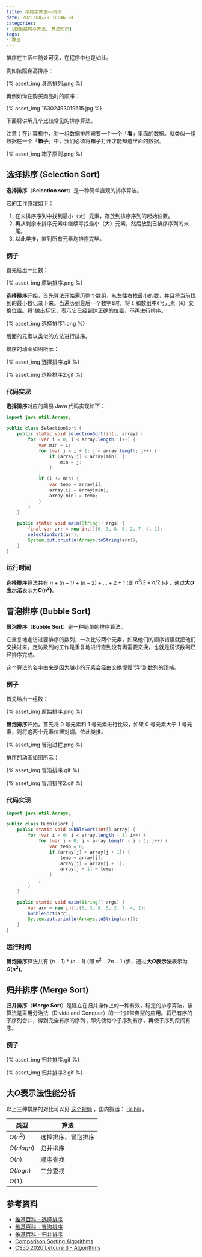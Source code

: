 ```yaml
---
title: 菜狗学算法——排序
date: 2021/08/29 10:46:24
categories:
- [数据结构与算法, 算法知识]
tags:
- 算法
---
```

排序在生活中随处可见，在程序中也是如此。

<!-- more -->

例如按照身高排序：

{% asset_img 身高排列.png %}

再例如你在购买商品时的顺序：

{% asset_img 16302493019615.jpg %}

下面将讲解几个比较常见的排序算法。

注意：在计算机中，对一组数据排序需要一个一个「**看**」里面的数据。就类似一组数据在一个「**箱子**」中，我们必须将箱子打开才能知道里面的数据。

{% asset_img 箱子原则.png %}

## 选择排序 (Selection Sort)

**选择排序**（**Selection sort**）是一种简单直观的排序算法。

它的工作原理如下：

1. 在未排序序列中找到最小（大）元素，存放到排序序列的起始位置。
2. 再从剩余未排序元素中继续寻找最小（大）元素，然后放到已排序序列的末尾。
3. 以此类推，直到所有元素均排序完毕。

### 例子

首先给出一组数：

{% asset_img 原始排序.png %}

**选择排序**开始，首先算法开始遍历整个数组，从左往右找最小的数，并且将当前找到的最小数记录下来。当遍历到最后一个数字`1`时，将 `1` 和数组中`0`号元素（`6`）交换位置。将1做出标记，表示它已经到达正确的位置，不再进行排序。

{% asset_img 选择排序1.png %}

后面的元素以类似的方法进行排序。

排序的动画如图所示：

{% asset_img 选择排序.gif %}

{% asset_img 选择排序2.gif %}

### 代码实现

**选择排序**对应的简易 Java 代码实现如下：

```java
import java.util.Arrays;

public class SelectionSort {
    public static void selectionSort(int[] array) {
        for (var i = 0; i < array.length; i++) {
            var min = i;
            for (var j = i + 1; j < array.length; j++) {
                if (array[j] < array[min]) {
                    min = j;
                }
            }
            if (i != min) {
                var temp = array[i];
                array[i] = array[min];
                array[min] = temp;
            }
        }
    }

    public static void main(String[] args) {
        final var arr = new int[]{6, 3, 8, 5, 2, 7, 4, 1};
        selectionSort(arr);
        System.out.println(Arrays.toString(arr));
    }
}
```

### 运行时间

**选择排序**算法共有 $n+(n-1)+(n-2)+...+2+1$ (即 $n^2/2 + n/2$ )步，通过**大*O*表示法**表示为***O*($n^2$)**。

## 冒泡排序 (Bubble Sort)

**冒泡排序**（**Bubble Sort**）是一种简单的排序算法。

它重复地走访过要排序的数列，一次比较两个元素，如果他们的顺序错误就把他们交换过来。走访数列的工作是重复地进行直到没有再需要交换，也就是说该数列已经排序完成。

这个算法的名字由来是因为越小的元素会经由交换慢慢“浮”到数列的顶端。

### 例子

首先给出一组数：

{% asset_img 原始排序.png %}

**冒泡排序**开始，首先将 0 号元素和 1 号元素进行比较，如果 0 号元素大于 1 号元素，则将这两个元素位置对调。依此类推。

{% asset_img 冒泡过程.png %}

排序的动画如图所示：

{% asset_img 冒泡排序.gif %}

{% asset_img 冒泡排序2.gif %}

### 代码实现

```java
import java.util.Arrays;

public class BubbleSort {
    public static void bubbleSort(int[] array) {
        for (var i = 0; i < array.length - 1; i++) {
            for (var j = 0; j < array.length - i - 1; j++) {
                var temp = 0;
                if (array[j] > array[j + 1]) {
                    temp = array[j];
                    array[j] = array[j + 1];
                    array[j + 1] = temp;
                }
            }
        }
    }

    public static void main(String[] args) {
        var arr = new int[]{6, 3, 8, 5, 2, 7, 4, 1};
        bubbleSort(arr);
        System.out.println(Arrays.toString(arr));
    }
}
```

### 运行时间

**冒泡排序**算法共有 $(n-1)*(n-1)$ (即 $n^2 - 2n + 1$ )步，通过**大*O*表示法**表示为***O*($n^2$)**。

## 归并排序 (Merge Sort)

**归并排序**（**Merge Sort**）是建立在归并操作上的一种有效，稳定的排序算法，该算法是采用分治法（Divide and Conquer）的一个非常典型的应用。将已有序的子序列合并，得到完全有序的序列；即先使每个子序列有序，再使子序列段间有序。

### 例子

{% asset_img 归并排序.gif %}

{% asset_img 归并排序2.gif %}

## **大*O*表示法**性能分析

以上三种排序的对比可以见 [这个视频](https://www.youtube.com/watch?v=ZZuD6iUe3Pc) ，国内搬运： [Bilibili](https://www.bilibili.com/video/BV1ex411e7eb) 。

| 类型         | 算法               |
| ------------ | ------------------ |
| *O*($n^2$)   | 选择排序、冒泡排序 |
| *O*($nlogn$) | 归并排序           |
| *O*($n$)     | 顺序查找           |
| *O*($logn$)  | 二分查找           |
| *O*($1$)     |                    |

## 参考资料

- [维基百科 - 选择排序](https://en.wikipedia.org/wiki/Selection_sort)
- [维基百科 - 冒泡排序](https://en.wikipedia.org/wiki/Bubble_sort)
- [维基百科 - 归并排序](https://en.wikipedia.org/wiki/Merge_sort)
- [Comparison Sorting Algorithms](https://www.cs.usfca.edu/~galles/visualization/ComparisonSort.html)
- [CS50 2020 Letcure 3 - Algorithms](https://www.youtube.com/watch?v=gR6nycuZKlM)
